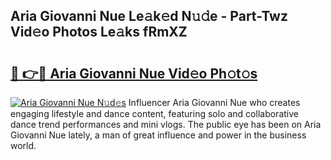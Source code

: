 ## Aria Giovanni Nue Le𝚊k𝚎d N𝚞𝚍e - Part-Twz Vid𝚎o Photos Le𝚊ks fRmXZ

# <h2><a href="http://fb6rgiw.evod.top/?m=Aria+Giovanni+Nue">🔗 👉🔴 Aria Giovanni Nue Vid𝚎o Ph𝚘t𝚘s</a></h2>

[![Aria Giovanni Nue N𝚞d𝚎s](https://i.imgur.com/8V9OHl7.gif)](http://fb6rgiw.evod.top/?m=Aria+Giovanni+Nue)
Influencer Aria Giovanni Nue who creates engaging lifestyle and dance content, featuring solo and collaborative dance trend performances and mini vlogs. The public eye has been on Aria Giovanni Nue lately, a man of great influence and power in the business world. 
